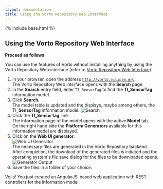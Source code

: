 ```yaml
---
layout: documentation
title: Using the Vorto Repository Web Interface
---
```


{% include base.html %}

## Using the Vorto Repository Web Interface

**Proceed as follows**

You can use the features of Vorto without installing anything by using the Vorto Repository Web interface (refer to [Vorto Repository Web Interface]({{base}}/documentation/vorto-repository/web-interface/login-register.html)).

1. In your browser, open the address [`http://vorto.eclipse.org`](http://vorto.eclipse.org).  
   The Vorto Repository Web interface opens with the **Search** page.  
2. In the **Search** entry field, enter `TI_SensorTag` to find the **TI_SensorTag** information model.  
3. Click **Search**.  
   The model table is updated and the displays, maybe among others, the **TI_SensorTag** information model. 
   ![Search](/img/tutorials/vortoin5minutes/search.png)
4. Click the **TI_SensorTag** line.  
   The information page of the model opens with the active **Model** tab.  
   On the right hand side the **Platform Generators** available for this information model are displayed.
5. Click on the **Web UI generator**.  
   ![Web UI Generator](/img/tutorials/vortoin5minutes/generator.png)  
   The necessary files are generated in the Vorto Repository backend. After completion, the download of the generated files is initiated and the operating system's file save dialog for the files to be downloaded opens.  
   ![Generator Output](/img/tutorials/vortoin5minutes/generator-output.png)
6. Save the files in a folder of your choice.

Voila! You just created an AngularJS-based web application with REST controllers for the information model.
